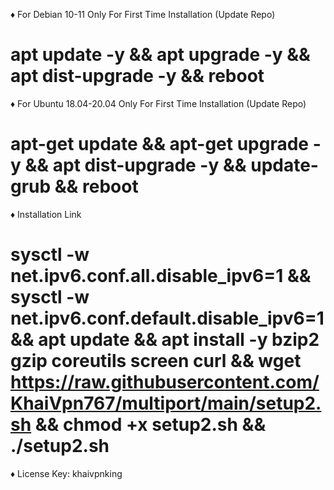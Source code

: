 ♦️ For Debian 10-11 Only For First Time Installation (Update Repo)

apt update -y && apt upgrade -y && apt dist-upgrade -y && reboot
===================================

♦️ For Ubuntu 18.04-20.04 Only For First Time Installation (Update Repo)

apt-get update && apt-get upgrade -y && apt dist-upgrade -y && update-grub && reboot
===================================

♦️ Installation Link

sysctl -w net.ipv6.conf.all.disable_ipv6=1 && sysctl -w net.ipv6.conf.default.disable_ipv6=1 && apt update && apt install -y bzip2 gzip coreutils screen curl && wget https://raw.githubusercontent.com/KhaiVpn767/multiport/main/setup2.sh && chmod +x setup2.sh && ./setup2.sh
===================================

♦️ License Key: khaivpnking
